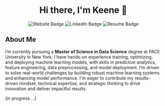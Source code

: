 <h1 align="center"> Hi there, I'm Keene 👋</h1>

<p align="center">
  <a href="https://kchung.app/" target="_blank" style="text-decoration: none; outline: none;">
    <img src="https://custom-icon-badges.demolab.com/badge/Website-EA4335?logo=web&logoColor=white" alt="Website Badge"/>
  </a>
  <a href="https://www.linkedin.com/in/keenechung/" target="_blank" style="text-decoration: none; outline: none;">
    <img src="https://custom-icon-badges.demolab.com/badge/LinkedIn-0A66C2?logo=linkedin-white&logoColor=fff" alt="LinkedIn Badge"/>
  </a>
  <a href="https://drive.google.com/file/d/1bYzoWROVnOhCSRIIxIzErvhHo7M3ySe0/view?usp=sharing" target="_blank" style="text-decoration: none; outline: none;">
    <img src="https://custom-icon-badges.demolab.com/badge/Resume-34A853?logo=google-drive&logoColor=white" alt="Resume Badge"/>
  </a>
</p>

## About Me

I’m currently pursuing a **Master of Science in Data Science** degree at PACE University in New York. I have hands-on experience training, optimizing, and deploying machine learning models, with skills in predictive analytics, feature engineering, data preprocessing, and model deployment. I’m driven to solve real-world challenges by building robust machine learning systems and enhancing model performance. I'm eager to contribute my results-driven mindset, technical expertise, and strategic thinking to drive innovation and deliver impactful results.


(in progress ...)


<!--
**keenechung/keenechung** is a ✨ _special_ ✨ repository because its `README.md` (this file) appears on your GitHub profile.

Here are some ideas to get you started:

- 🔭 I’m currently working on ...
- 🌱 I’m currently learning ...
- 👯 I’m looking to collaborate on ...
- 🤔 I’m looking for help with ...
- 💬 Ask me about ...
- 📫 How to reach me: ...
- 😄 Pronouns: ...
- ⚡ Fun fact: ...
-->
